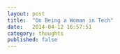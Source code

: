 ```yaml
---
layout: post
title:  "On Being a Woman in Tech"
date:   2014-04-12 16:57:51
category: thoughts
published: false
---
```


